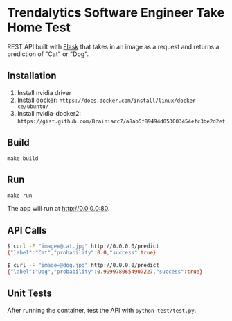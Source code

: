 # Trendalytics Software Engineer Take Home Test
REST API built with [Flask](http://flask.pocoo.org/) that takes in an image as a request and returns a prediction of "Cat" or "Dog".

## Installation
1. Install nvidia driver
2. Install docker: `https://docs.docker.com/install/linux/docker-ce/ubuntu/`
3. Install nvidia-docker2: `https://gist.github.com/Brainiarc7/a8ab5f89494d053003454efc3be2d2ef`

## Build
`make build`

## Run
`make run`

The app will run at http://0.0.0.0:80.

## API Calls
```sh
$ curl -F "image=@cat.jpg" http://0.0.0.0/predict
{"label":"Cat","probability":0.0,"success":true}

$ curl -F "image=@dog.jpg" http://0.0.0.0/predict
{"label":"Dog","probability":0.9999780654907227,"success":true}
```

## Unit Tests
After running the container, test the API with `python test/test.py`.
